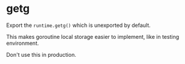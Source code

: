 # getg

Export the `runtime.getg()` which is unexported by default.

This makes goroutine local storage easier to implement, like in testing environment.

Don't use this in production.
